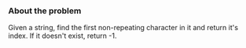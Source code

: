 ### About the problem
Given a string, find the first non-repeating character in it and return it's index. If it doesn't exist, return -1.

